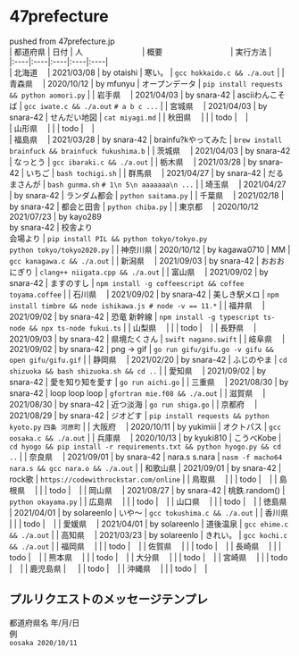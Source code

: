 # 47prefecture  

pushed from 47prefecture.jp  
| 都&NoBreak;道&NoBreak;府&NoBreak;県 | 日付       | 人&nbsp;&nbsp;&nbsp;&nbsp;&nbsp;&nbsp;&nbsp;&nbsp;&nbsp;&nbsp;&nbsp;&nbsp;&nbsp;&nbsp;&nbsp;&nbsp;&nbsp;&nbsp;&nbsp;&nbsp;&nbsp;&nbsp;&nbsp;&nbsp;&nbsp;&nbsp; | 概&NoBreak;要&nbsp;&nbsp;&nbsp;&nbsp;&nbsp;&nbsp;&nbsp;&nbsp;&nbsp;&nbsp;&nbsp;&nbsp;&nbsp;&nbsp;&nbsp;&nbsp;&nbsp;&nbsp;&nbsp;&nbsp;&nbsp;&nbsp;&nbsp;&nbsp;&nbsp;&nbsp;&nbsp;&nbsp;&nbsp;&nbsp; | 実行方法 |  
|:----|:----|:----|:----|:----|   
| 北海道　 | 2021/03/08 | by otaishi     |   寒い。         | `gcc hokkaido.c && ./a.out` | 
| 青森県　 | 2020/10/12 | by mfunyu      |   オープンデータ | `pip install requests && python aomori.py` | 
| 岩手県　 | 2021/04/03 | by snara-42    |   asciiわんこそば  | `gcc iwate.c && ./a.out` `# a b c ...` | 
| 宮城県　 | 2021/04/03 | by snara-42    |   せんだい地図   | `cat miyagi.md` | 
| 秋田県　 |            |                |   todo           | ` ` |  
| 山形県　 |            |                |   todo           | ` ` |  
| 福島県　 | 2021/03/28 | by snara-42    |   brainfu?kやってみた | `brew install brainfuck && brainfuck fukushima.b` | 
| 茨城県　 | 2021/04/03 | by snara-42    |   なっとう       | `gcc ibaraki.c && ./a.out` | 
| 栃木県　 | 2021/03/28 | by snara-42    |   いちご         | `bash tochigi.sh` | 
| 群馬県　 | 2021/04/27 | by snara-42    |   だるまさんが   | `bash gunma.sh` `# 1\n 5\n aaaaaaa\n ...` | 
| 埼玉県　 | 2021/04/27 | by snara-42    |   ランダム都会   | `python saitama.py` | 
| 千葉県　 | 2021/02/18 | by snara-42    |   都会と田舎     | `python chiba.py` | 
| 東京都　 | 2020/10/12 <br> 2021/07/23 | by kayo289 <br> by snara-42    |   校舎より <br> 会場より  | `pip install PIL && python tokyo/tokyo.py` <br> `python tokyo/tokyo2020.py` | 
| 神奈川県 | 2020/10/12 | by kagawa0710  |   MM             | `gcc kanagawa.c && ./a.out` | 
| 新潟県　 | 2021/09/03 | by snara-42    |   おおおにぎり   | `clang++ niigata.cpp && ./a.out` | 
| 富山県　 | 2021/09/02 | by snara-42    |   ますのすし     | `npm install -g coffeescript && coffee toyama.coffee` | 
| 石川県　 | 2021/09/02 | by snara-42    |   美しき駅メロ   | `npm install timbre && node ishikawa.js # node -v == 11.*` | 
| 福井県　 | 2021/09/02 | by snara-42    |   恐竜 新幹線    | `npm install -g typescript ts-node && npx ts-node fukui.ts` | 
| 山梨県　 |            |                |   todo           | ` ` | 
| 長野県　 | 2021/09/03 | by snara-42    |   県境たくさん   | `swift nagano.swift` | 
| 岐阜県　 | 2021/09/02 | by snara-42    |   png -> gif     | `go run gifu/gifu.go -v gifu && open gifu/gifu.gif` | 
| 静岡県　 | 2021/02/20 | by snara-42    |   ふじのやま     | `cd shizuoka && bash shizuoka.sh && cd ..` | 
| 愛知県　 | 2021/09/02 | by snara-42    |   愛を知り知を愛す | `go run aichi.go` | 
| 三重県　 | 2021/08/30 | by snara-42    |   loop loop loop | `gfortran mie.f08 && ./a.out` | 
| 滋賀県　 | 2021/08/30 | by snara-42    |   近つ淡海       | `go run shiga.go` | 
| 京都府　 | 2021/08/29 | by snara-42    |   ジオどす       | `pip install requests && python kyoto.py` `四条 河原町` | 
| 大阪府　 | 2020/10/11 | by yukimiii    |   オクトパス     | `gcc oosaka.c && ./a.out` | 
| 兵庫県　 | 2020/10/13 | by kyuki810    |   こうべKobe     | `cd hyogo && pip install -r requirements.txt && python hyogo.py && cd ..` | 
| 奈良県　 | 2021/09/01 | by snara-42    |   nara.s s.nara  | `nasm -f macho64 nara.s && gcc nara.o && ./a.out` | 
| 和歌山県 | 2021/09/01 | by snara-42    |   rock歌         | `https://codewithrockstar.com/online` | 
| 鳥取県　 |             |                |   todo           | ` ` | 
| 島根県　 |             |                |   todo           | ` ` | 
| 岡山県　 | 2021/08/27 | by snara-42    |   桃鉄.random()  | `python okayama.py` | 
| 広島県　 |             |                |   todo           | ` ` | 
| 山口県　 |             |                |   todo           | ` ` | 
| 徳島県　 | 2021/04/01 | by solareenlo  |   いや〜         | `gcc tokushima.c && ./a.out` | 
| 香川県　 |            |                |   todo           | ` ` | 
| 愛媛県　 | 2021/04/01 | by solareenlo  |   道後温泉       | `gcc ehime.c && ./a.out` | 
| 高知県　 | 2021/03/23 | by solareenlo  |   きれい。       | `gcc kochi.c && ./a.out` | 
| 福岡県　 |             |               |   todo           | ` ` | 
| 佐賀県　 |             |               |   todo           | ` ` | 
| 長崎県　 |             |              |   todo           | ` ` | 
| 熊本県　 |             |              |   todo           | ` ` | 
| 大分県　 |             |              |   todo           | ` ` | 
| 宮崎県　 |             |              |   todo           | ` ` | 
| 鹿児島県 | 　          |              |   todo           | ` ` | 
| 沖縄県　 |             |              |   todo           | ` ` | 

## プルリクエストのメッセージテンプレ  

都道府県名 年/月/日  
例  
`oosaka 2020/10/11`  

